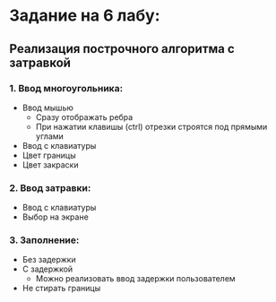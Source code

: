 # Задание на 6 лабу:
## Реализация построчного алгоритма с затравкой
### 1. Ввод многоугольника:
   - Ввод мышью
     - Сразу отображать ребра
     - При нажатии клавишы (ctrl) отрезки строятся под прямыми углами
   - Ввод с клавиатуры
   - Цвет границы
   - Цвет закраски
### 2. Ввод затравки:
   - Ввод с клавиатуры
   - Выбор на экране
### 3. Заполнение:
   - Без задержки
   - С задержкой
     - Можно реализовать ввод задержки пользователем
   - Не стирать границы
